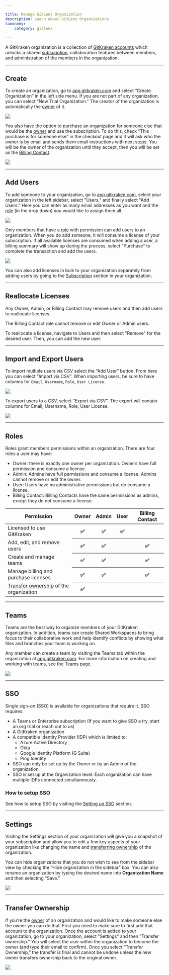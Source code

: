 ```yaml
---

title: Manage GitLens Organization
description: Learn about GitLens Organizations
taxonomy:
    category: gitlens
    
---
```


A GitKraken organization is a collection of [GitKraken accounts](/gitkraken-client/gitkraken-account/) which unlocks a shared [subscription](/gitkraken-client/gitkraken-subscriptions/), collaboration features between members, and administration of the members in the organization.


***

## Create

To create an organization, go to [app.gitkraken.com](https://app.gitkraken.com/) and select “Create Organization” in the left side menu. If you are not part of any organization, you can select “New Trial Organization." The creator of the organization is automatically the [owner](/gitlens/gitlens-organization/#roles) of it.

<img src="/wp-content/uploads/gitkraken-organization-create.png" class="img-responsive center img-bordered">

You also have the option to purchase an organization for someone else that would be the [owner](/gitlens/gitlens-organization/#roles) and use the subscription. To do this, check "This purchase is for someone else" in the checkout page and it will ask who the owner is by email and sends them email instructions with next steps. You will be the owner of the organization until they accept, then you will be set as the [Billing Contact](/gitlens/gitlens-organization/#roles).

<img src="/wp-content/uploads/gitkraken-organization-create-2.png" class="img-responsive center img-bordered">

***

## Add Users

To add someone to your organization, go to [app.gitkraken.com](https://app.gitkraken.com/), select your organization in the left sidebar, select "Users," and finally select "Add Users." Here you can enter as many email addresses as you want and the [role](/gitlens/gitlens-organization/#roles) (in the drop down) you would like to assign them all. 

<img src="/wp-content/uploads/gitkraken-organization-add-users.png" class="img-responsive center img-bordered">

Only members that have a [role](/gitlens/gitlens-organization/#roles) with permission can add users to an organization. When you do add someone, it will consume a license of your subscription. If all available licenses are consumed when adding a user, a billing summary will show up during the process, select "Purchase" to complete the transaction and add the users.

<img src="/wp-content/uploads/gitkraken-organization-add-users-2.png" class="img-responsive center img-bordered">

You can also add licenses in bulk to your organization separately from adding users by going to the [Subscription](/gitlens/gitlens-subscriptions/) section in your organization.

***

## Reallocate Licenses

Any Owner, Admin, or Billing Contact may remove users and then add users to reallocate licenses.

The Billing Contact role cannot remove or edit Owner or Admin users.

To reallocate a license, navigate to Users and then select "Remove" for the desired user. Then, you can add the new user. 

***

## Import and Export Users

To import multiple users via CSV select the “Add User” button. From here you can select “Import via CSV”. When importing users, be sure to have columns for `Email`, `Username`, `Role`, `User License`.

<img src="/wp-content/uploads/gitkraken-organization-import-and-export-users.png" class="img-responsive center img-bordered">

To export users to a CSV, select “Export via CSV”. The export will contain columns for Email, Username, Role, User License.

<img src="/wp-content/uploads/gitkraken-organization-import-and-export-users-2.png" class="img-responsive center img-bordered">

***

## Roles

Roles grant members permissions within an organization. There are four roles a user may have:
+ Owner: there is exactly one owner per organization. Owners have full permission and consume a license.
+ Admin: Admins have full permissions and consume a license. Admins cannot remove or edit the owner.
+ User: Users have no administrative permissions but do consume a license.
+ Billing Contact: Billing Contacts have the same permissions as admins, except they do not consume a license.



<table class='table table--bordered table--shortcuts'>
    <thead>
        <tr>
            <th>Permission</th>
            <th>Owner</th>
            <th>Admin</th>
            <th>User</th>
            <th>Billing Contact</th>
        </tr>
    </thead>
    <tbody>
        <tr>
            <td>Licensed to use GitKraken</td>
            <th>✅</th>
            <th>✅</th>
            <th>✅</th>
            <th></th>
        </tr>
        <tr>
            <td>Add, edit, and remove users</td>
            <th>✅</th>
            <th>✅</th>
            <th></th>
            <th>✅</th>
        </tr>
        <tr>
            <td>Create and manage teams</td>
            <th>✅</th>
            <th>✅</th>
            <th></th>
            <th>✅</th>
        </tr>
        <tr>
            <td>Manage billing and purchase licenses</td>
            <th>✅</th>
            <th>✅</th>
            <th></th>
            <th>✅</th>
        </tr>
        <tr>
            <td><a href="/gitlens/gitlens-organization/#transfer-ownership">Transfer ownership</a> of the organization</td>
            <th>✅</th>
            <th></th>
            <th></th>
            <th></th>
        </tr>
    </tbody>
</table>

***

## Teams

Teams are the best way to organize members of your GitKraken organization. In addition, teams can create Shared Workspaces to bring focus to their collaborative work and help identify conflicts by showing what files and branches your team is working on.

Any member can create a team by visiting the Teams tab within the organization at [app.gitkraken.com](https://app.gitkraken.com/). For more information on creating and working with teams, see the [Teams](/gitkraken-client/teams/) page.

<img src="/wp-content/uploads/gitkraken-organization-teams.png" class="img-responsive center img-bordered">

***

## SSO

Single sign-on (SSO) is available for organizations that require it. SSO requires:
+ A Teams or Enterprise subscription (If you want to give SSO a try, start an org trial or reach out to us)
+ A GitKraken organization
+ A compatible Identity Provider (IDP) which is limited to:
    + Azure Active Directory
    + Okta
    + Google Identity Platform (G Suite)
    + Ping Identity
+ SSO can only be set up by the Owner or by an Admin of the organization.
+ SSO is set up at the Organization level. Each organization can have multiple IDPs connected simultaneously.

### How to setup SSO

See how to setup SSO by visiting the [Setting up SSO](/gitkraken-client/single-sign-on/#setting-up-sso-on-a-gitkraken-organization) section.

***

## Settings

Visiting the Settings section of your organization will give you a snapshot of your subscription and allow you to edit a few key aspects of your organization like changing the name and [transferring ownership](/gitlens/gitlens-organization/#transfer-ownership) of the organization.

You can hide organizations that you do not wish to see from the sidebar view by checking the “Hide organization in the sidebar” box. You can also rename an organization by typing the desired name into **Organization Name** and then selecting "Save."

<img src="/wp-content/uploads/gitkraken-organization-settings.png" class="img-responsive center img-bordered">

***

## Transfer Ownership

If you’re the [owner](/gitkraken-client/gitkraken-organization/#roles) of an organization and would like to make someone else the owner you can do that. First you need to make sure to first add that account to the organization. Once the account is added to your organization, go to your organization, select "Settings" and then “Transfer ownership.” You will select the user within the organization to become the owner (and type their email to confirm). Once you select “Transfer Ownership,” the transfer is final and cannot be undone unless the new owner transfers ownership back to the original owner.

<img src="/wp-content/uploads/gitkraken-organization-transfer-organization.gif" class="img-responsive center img-bordered">
